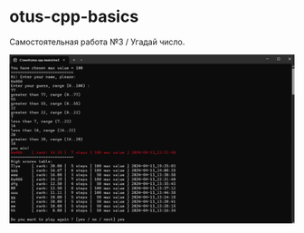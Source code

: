 # otus-cpp-basics
Самостоятельная работа №3 / Угадай число.

![Пример](https://github.com/godzilloff/otus-cpp-basics/blob/main/hw3/img/screen.png?raw=true)
